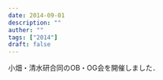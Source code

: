 ```yaml
---
date: 2014-09-01
description: ""
auther: ""
tags: ["2014"]
draft: false
---
```

小畑・清水研合同のOB・OG会を開催しました．
